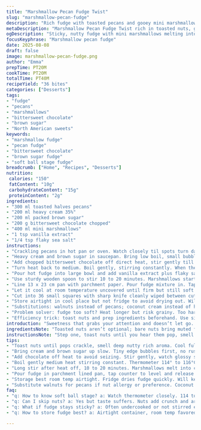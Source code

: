 ```yaml
---
title: "Marshmallow Pecan Fudge Twist"
slug: "marshmallow-pecan-fudge"
description: "Rich fudge with toasted pecans and gooey mini marshmallows, melding bittersweet cocoa and a hint of sea salt. Cream and brown sugar form a caramel-like base, reducing the sugar intensity. Toast nuts for crunch and aroma. Watch the candy thermometer to hit soft ball stage just right; too low and fudge won’t set, too high risks graininess. Stirring long after heat is off melts marshmallows into chewy pockets. Chill for firm bite, then cut into bite-sized squares. Swap milk chocolate for semi-bitter chocolate for deeper flavor; add flaky salt or a drop of vanilla extract for added depth."
metaDescription: "Marshmallow Pecan Fudge Twist rich in toasted nuts, gooey pockets. Brown sugar caramel base, bittersweet cocoa punch. Stir long, chill well, cut neat bites."
ogDescription: "Sticky, nutty fudge with mini marshmallows melting into chewy surprises. Watch sugar closely, timing crucial. Chill for firm squares. Reality in every bite."
focusKeyphrase: "Marshmallow pecan fudge"
date: 2025-08-08
draft: false
image: marshmallow-pecan-fudge.png
author: "Emma"
prepTime: PT20M
cookTime: PT20M
totalTime: PT40M
recipeYield: "36 bites"
categories: ["Desserts"]
tags:
- "fudge"
- "pecans"
- "marshmallows"
- "bittersweet chocolate"
- "brown sugar"
- "North American sweets"
keywords:
- "marshmallow fudge"
- "pecan fudge"
- "bittersweet chocolate"
- "brown sugar fudge"
- "soft ball stage fudge"
breadcrumb: ["Home", "Recipes", "Desserts"]
nutrition: 
 calories: "150"
 fatContent: "10g"
 carbohydrateContent: "15g"
 proteinContent: "2g"
ingredients:
- "300 ml toasted halves pecans"
- "200 ml heavy cream 35%"
- "200 ml packed brown sugar"
- "200 g bittersweet chocolate chopped"
- "400 ml mini marshmallows"
- "1 tsp vanilla extract"
- "1/4 tsp flaky sea salt"
instructions:
- "Crackling pecans in hot pan or oven. Watch closely til spots turn darker; smell rich nutty aroma. Cool before use to keep them crisp—no soggy pieces."
- "Heavy cream and brown sugar in saucepan. Bring low boil, small bubbles forming around edges, sugar fully dissolved. Slow and steady heat to avoid scorching sugar on bottom."
- "Add chopped bittersweet chocolate off direct heat, stir gently till melted into thick glossy sauce. Use spatula to get every last shiny bit. Put candy thermometer in."
- "Turn heat back to medium. Boil gently, stirring constantly. When thermometer hits 114°C to 116°C (approaching firm ball stage), remove from heat immediately. Timing critical here; overshoot and fudge gets grainy, undershoot and it won’t set."
- "Pour hot fudge into large bowl and add vanilla extract plus flaky salt. Stir in mini marshmallows and toasted pecans."
- "Use sturdy wooden spoon to stir 10 to 20 minutes. Marshmallows start dissolving but still keep chew. Texture changes from glossy to thick and matte—critical tactile sign the sugar is crystallizing correctly."
- "Line 13 x 23 cm pan with parchment paper. Pour fudge mixture in. Tap pan gently on counter to release air bubbles and level out surface."
- "Let it cool at room temperature uncovered until firm but still soft to press; about 30 minutes depending on kitchen climate. Then transfer to fridge for 15 minutes if needed for sharper cut."
- "Cut into 36 small squares with sharp knife cleanly wiped between cuts."
- "Store airtight in cool place but not fridge to avoid drying out. Will keep several days."
- "Substitutions: walnuts instead of pecans; coconut cream instead of heavy cream for dairy-free alternative but expect texture shift; white chocolate for sweeter but softer fudge."
- "Problem solver: fudge too soft? Heat longer but risk grainy. Too hard? Slightly undercook and chill less. Sticky fudge? Stir longer off heat to finish crystallization."
- "Efficiency trick: toast nuts and prep ingredients beforehand. Use silicone spatula for scraping. Use candy thermometer accurate to 1 degree for best results."
introduction: "Sweetness that grabs your attention and doesn’t let go. Toasted nuts snap under tongue’s pressure, marshmallows puddle in soft molten pools. Notes of bittersweet chocolate anchor teeth and fingers sticky with fudge. Past attempts taught me patience; the slow simmer, watching thermometer, stirring for what feels like forever — all pay off. Brown sugar over white lends a rustic depth, takes edge off oversweetness. Vanilla and sea salt? Game changers, subtle push-pull on flavor that keeps you reaching back. The key’s recognizing when fudge changes its sheen, how it coats the spoon thick and linger. No guessing, but listening with nose and eyes, fingers. Calling it a candy is like saying a symphony is just noise—there’s more to feel and know here."
ingredientsNote: "Toasted nuts aren’t optional; bare nuts bring muted flavor and flop in texture. Brown sugar reacts differently than white — mellower, caramel notes, but test your sugar’s moisture content; some brown sugars vary and affect final texture. Vanilla extract lifts the fudge from clunky to refined, don’t skip, even if it’s just a teaspoon. Mini marshmallows add both chew and sweetness but not too many or the fudge will refuse to set properly. Flaky sea salt is final punctuation; coarse salt bits contrast sweet, balancing act. Cream should be full fat to lend richness and proper mouthfeel; no skim here. Chocolate quality matters; mid- or bittersweet with real cocoa butter beats cheap chips every time."
instructionsNote: "Step one, toast nuts until you hear them pop, smell deep nutty scent, then cool. Cream and sugar heat slowly, bubbles starting at edges, no roaring boil or sugar will scorch quietly and ruin lusciousness. Adding chocolate off heat helps avoid seizing. The thermometer’s climb is anxiety and thrill mixed; soft ball stage between 114ºC and 116ºC is gold. Heat off, quick stir in vanilla then marshmallows and nuts. Stir for 10–20 minutes — this stage is all about tactile clues — fudge thickening, marshmallows melting but still chunked. Pour into prepared pan, level with taps. Cool on counter till just firm then chill for clean cuts. Patience pays; avoid cutting sleepy fudge or it crumbles. Use sharp knife, wipe clean with damp cloth between cuts. Keep containers tight, room temp preferred to maintain soft, chewable glorious bites."
tips:
- "Toast nuts until pops crackle, smell deep nutty rich aroma. Cool fully or risk sogginess. Crisp nuts clatter under bite, texture key here not limp cinnamon compared to raw."
- "Bring cream and brown sugar up slow. Tiny edge bubbles first, no rush. Sugar dissolves better at steady low boil, scorching ruins caramel base flavor instantly. No high heat."
- "Add chocolate off heat to avoid seizing. Stir gently, watch glossy sauce form. Use spatula to scrape every remnant. Candy thermometer inserted now, critical for next step."
- "Boil gently medium heat stirring constant. Thermometer 114° to 116°C critical soft ball stage. Undershoot fudge soft won’t set. Overshoot grainy texture. Timing here dictates final bite."
- "Long stir after heat off, 10 to 20 minutes. Marshmallows melt into chew pockets, glossy turns matte, tactile sign sugar crystallizing. Patience pays. Won’t look perfect at first glance."
- "Pour fudge in parchment lined pan, tap counter to level and release air bubbles. Cool uncovered till firm but soft to press. Then fridge 15 min if sharper cut needed. Avoid cutting too soon."
- "Storage best room temp airtight. Fridge dries fudge quickly. Will keep several days. If fudge too soft reheating gently or longer cooking try. Too hard? Chill less, undercook slightly."
- "Substitute walnuts for pecans if nut allergy or preference. Coconut cream replaces heavy cream but expect softer fudge, different texture. White chocolate gives sweeter softer fudge variant."
faq:
- "q: How to know soft ball stage? a: Watch thermometer closely. 114 to 116°C range only. Sugar thickens, syrup feels tacky. Too low fudge soft. Too high grainy. No guesswork needed."
- "q: Can I skip nuts? a: Yes but taste suffers. Nuts add crunch and aroma. Without them fudge less complex, texture flop. Try walnuts as swap; texture and flavor shift but still solid."
- "q: What if fudge stays sticky? a: Often undercooked or not stirred enough. Stir longer off heat to crystallize sugar fully. If sticky, chill less or undercook slightly next batch. Trial important."
- "q: How to store fudge best? a: Airtight container, room temp favored. Fridge dries it fast unless you want harder chew. Can last several days. Wrap cuts separately if worried about moisture."

---
```

